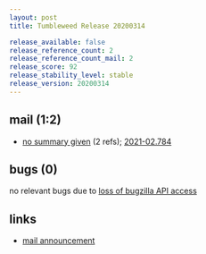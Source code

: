```yaml
---
layout: post
title: Tumbleweed Release 20200314

release_available: false
release_reference_count: 2
release_reference_count_mail: 2
release_score: 92
release_stability_level: stable
release_version: 20200314
---
```


## mail (1:2)

- [no summary given](https://github.com/boombatower/tumbleweed-review/issues/10) (2 refs); [2021-02.784](https://github.com/boombatower/tumbleweed-review/issues/10)

## bugs (0)

<!--more-->

no relevant bugs due to [loss of bugzilla API access](https://bugzilla.opensuse.org/show_bug.cgi?id=1157722)



## links

- [mail announcement](https://github.com/boombatower/tumbleweed-review/issues/10)

